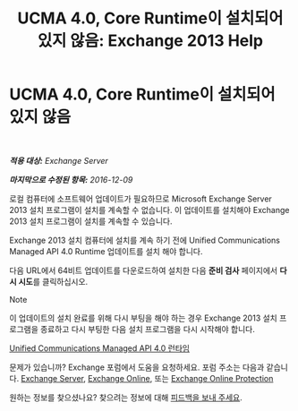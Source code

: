 ﻿---
title: 'UCMA 4.0, Core Runtime이 설치되어 있지 않음: Exchange 2013 Help'
TOCTitle: UCMA 4.0, Core Runtime이 설치되어 있지 않음
ms:assetid: b26b628b-116d-4f13-ab86-bac80e2a2e1f
ms:mtpsurl: https://technet.microsoft.com/ko-kr/library/ms.exch.setupreadiness.ucmaredistmsi(v=EXCHG.150)
ms:contentKeyID: 50483882
ms.date: 05/22/2018
mtps_version: v=EXCHG.150
ms.translationtype: MT
---

# UCMA 4.0, Core Runtime이 설치되어 있지 않음

 

_**적용 대상:** Exchange Server_

_**마지막으로 수정된 항목:** 2016-12-09_

로컬 컴퓨터에 소프트웨어 업데이트가 필요하므로 Microsoft Exchange Server 2013 설치 프로그램이 설치를 계속할 수 없습니다. 이 업데이트를 설치해야 Exchange 2013 설치 프로그램이 설치를 계속할 수 있습니다.

Exchange 2013 설치 컴퓨터에 설치를 계속 하기 전에 Unified Communications Managed API 4.0 Runtime 업데이트를 설치 해야 합니다.

다음 URL에서 64비트 업데이트를 다운로드하여 설치한 다음 **준비 검사** 페이지에서 **다시 시도**를 클릭하십시오.


> [!NOTE]
> 이 업데이트의 설치 완료를 위해 다시 부팅을 해야 하는 경우 Exchange 2013 설치 프로그램을 종료하고 다시 부팅한 다음 설치 프로그램을 다시 시작해야 합니다.



[Unified Communications Managed API 4.0 런타임](https://go.microsoft.com/fwlink/p/?linkid=258269)

문제가 있습니까? Exchange 포럼에서 도움을 요청하세요. 포럼 주소는 다음과 같습니다. [Exchange Server](https://go.microsoft.com/fwlink/p/?linkid=60612), [Exchange Online](https://go.microsoft.com/fwlink/p/?linkid=267542), 또는 [Exchange Online Protection](https://go.microsoft.com/fwlink/p/?linkid=285351)

원하는 정보를 찾으셨나요? 찾으려는 정보에 대해 [피드백을 보내 주세요](mailto:exsetuphelpfeedback@microsoft.com?subject=exchange%202013%20setup%20help%20feedback).

